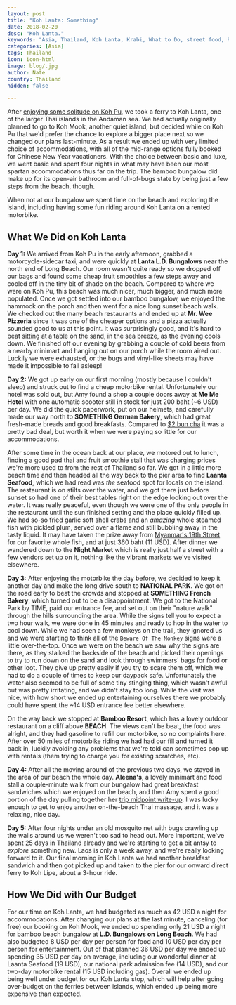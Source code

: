 ```yaml
---
layout: post
title: "Koh Lanta: Something"
date: 2018-02-20
desc: "Koh Lanta."
keywords: "Asia, Thailand, Koh Lanta, Krabi, What to Do, street food, RTW"
categories: [Asia]
tags: Thailand
icon: icon-html
image: blog/.jpg
author: Nate
country: Thailand
hidden: false

---
```


After [enjoying some solitude on Koh Pu](LINK), we took a ferry to Koh Lanta, one of the larger Thai islands in the Andaman sea. We had actually originally planned to go to Koh Mook, another quiet island, but decided while on Koh Pu that we'd prefer the chance to explore a bigger place next so we changed our plans last-minute. As a result we ended up with very limited choice of accommodations, with all of the mid-range options fully booked for Chinese New Year vacationers. With the choice between basic and luxe, we went basic and spent four nights in what may have been our most spartan accommodations thus far on the trip. The bamboo bungalow did make up for its open-air bathroom and full-of-bugs state by being just a few steps from the beach, though.

When not at our bungalow we spent time on the beach and exploring the island, including having some fun riding around Koh Lanta on a rented motorbike.

## <i class="fa fa-check-square" aria-hidden="true" style="color:#2495C4;"></i> What We Did on Koh Lanta

**Day 1:** We arrived from Koh Pu in the early afternoon, grabbed a motorcycle-sidecar taxi, and were quickly at **Lanta L.D. Bungalows** near the north end of Long Beach. Our room wasn't quite ready so we dropped off our bags and found some cheap fruit smoothies a few steps away and cooled off in the tiny bit of shade on the beach. Compared to where we were on Koh Pu, this beach was much nicer, much bigger, and much more populated. Once we got settled into our bamboo bungalow, we enjoyed the hammock on the porch and then went for a nice long sunset beach walk. We checked out the many beach restaurants and ended up at **Mr. Wee Pizzeria** since it was one of the cheaper options and a pizza actually sounded good to us at this point. It was surprisingly good, and it's hard to beat sitting at a table on the sand, in the sea breeze, as the evening cools down. We finished off our evening by grabbing a couple of cold beers from a nearby minimart and hanging out on our porch while the room aired out. Luckily we were exhausted, or the bugs and vinyl-like sheets may have made it impossible to fall asleep!

**Day 2:** We got up early on our first morning (mostly because I couldn't sleep) and struck out to find a cheap motorbike rental. Unfortunately our hotel was sold out, but Amy found a shop a couple doors away at **Me Me Hotel** with one automatic scooter still in stock for just 200 baht (~6 USD) per day. We did the quick paperwork, put on our helmets, and carefully made our way north to **SOMETHING German Bakery**, which had great fresh-made breads and good breakfasts. Compared to [$2 bun cha](LINK) it was a pretty bad deal, but worth it when we were paying so little for our accommodations.

After some time in the ocean back at our place, we motored out to lunch, finding a good pad thai and fruit smoothie stall that was charging prices we're more used to from the rest of Thailand so far. We got in a little more beach time and then headed all the way back to the pier area to find **Laanta Seafood**, which we had read was _the_ seafood spot for locals on the island. The restaurant is on stilts over the water, and we got there just before sunset so had one of their best tables right on the edge looking out over the water. It was really peaceful, even though we were one of the only people in the restaurant until the sun finished setting and the place quickly filled up. We had so-so fried garlic soft shell crabs and an _amazing_ whole steamed fish with pickled plum, served over a flame and still bubbling away in the tasty liquid. It may have taken the prize away from [Myanmar's 19th Street](LINK) for our favorite whole fish, and at just 360 baht (11 USD). After dinner we wandered down to the **Night Market** which is really just half a street with a few vendors set up on it, nothing like the vibrant markets we've visited elsewhere.

**Day 3:** After enjoying the motorbike the day before, we decided to keep it another day and make the long drive south to **NATIONAL PARK**. We got on the road early to beat the crowds and stopped at **SOMETHING French Bakery**, which turned out to be a disappointment. We got to the National Park by TIME, paid our entrance fee, and set out on their "nature walk" through the hills surrounding the area. While the signs tell you to expect a two hour walk, we were done in 45 minutes and ready to hop in the water to cool down. While we had seen a few monkeys on the trail, they ignored us and we were starting to think all of the `Beware Of The Monkey` signs were a little over-the-top. Once we were on the beach we saw why the signs are there, as they stalked the backside of the beach and picked their openings to try to run down on the sand and look through swimmers' bags for food or other loot. They give up pretty easily if you try to scare them off, which we had to do a couple of times to keep our daypack safe. Unfortunately the water also seemed to be full of some tiny stinging thing, which wasn't awful but was pretty irritating, and we didn't stay too long. While the visit was nice, with how short we ended up entertaining ourselves there we probably could have spent the ~14 USD entrance fee better elsewhere.

On the way back we stopped at **Bamboo Resort**, which has a lovely outdoor restaurant on a cliff above **BEACH**. The views can't be beat, the food was alright, and they had gasoline to refill our motorbike, so no complaints here. After over 50 miles of motorbike riding we had had our fill and turned it back in, luckily avoiding any problems that we're told can sometimes pop up with rentals (them trying to charge you for existing scratches, etc).

**Day 4:** After all the moving around of the previous two days, we stayed in the area of our beach the whole day. **Aleena's**, a lovely minimart and food stall a couple-minute walk from our bungalow had great breakfast sandwiches which we enjoyed on the beach, and then Amy spent a good portion of the day pulling together her [trip midpoint write-up](LINK). I was lucky enough to get to enjoy another on-the-beach Thai massage, and it was a relaxing, nice day.

**Day 5:** After four nights under an old mosquito net with bugs crawling up the walls around us we weren't too sad to head out. More important, we've spent 25 days in Thailand already and we're starting to get a bit antsy to _explore_ something new. Laos is only a week away, and we're really looking forward to it. Our final morning in Koh Lanta we had another breakfast sandwich and then got picked up and taken to the pier for our onward direct ferry to Koh Lipe, about a 3-hour ride.

## <i class="fa fa-check-square" aria-hidden="true" style="color:#2495C4;"></i> How We Did with Our Budget

For our time on Koh Lanta, we had budgeted as much as 42 USD a night for accommodations. After changing our plans at the last minute, canceling (for free) our booking on Koh Mook, we ended up spending only 21 USD a night for bamboo beach bungalow at **L.D. Bungalows on Long Beach**. We had also budgeted 8 USD per day per person for food and 10 USD per day per person for entertainment. Out of that planned 36 USD per day we ended up spending 35 USD per day on average, including our wonderful dinner at Laanta Seafood (19 USD), our national park admission fee (14 USD), and our two-day motorbike rental (15 USD including gas). Overall we ended up being well under budget for our Koh Lanta stop, which will help after going over-budget on the ferries between islands, which ended up being more expensive than expected.